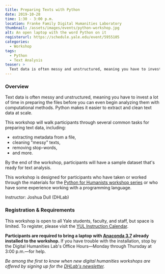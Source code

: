 ```yaml
---
title: Preparing Texts with Python
date: 2019-10-28
time: 1:30 - 3:00 p.m.
location: Franke Family Digital Humanities Laboratory
thumbnail: /assets/images/events/python-workshop.jpg
alt: An open laptop with the word Python on it
registerurl: https://schedule.yale.edu/event/5955105
categories:
  - Workshop
tags:
  - Python
  - Text Analysis
teaser: >
  Text data is often messy and unstructured, meaning you have to invest a lot of time in preparing the files before you can even begin analyzing them with computational methods. Python makes it easier to extract and clean text data at scale. This workshop will walk participants through several common tasks for preparing text data.
---
```


### Overview
Text data is often messy and unstructured, meaning you have to invest a lot of time in preparing the files before you can even begin analyzing them with computational methods. Python makes it easier to extract and clean text data at scale. 

This workshop will walk participants through several common tasks for preparing text data, including:
- extracting metadata from a file, 
- cleaning "messy" texts, 
- removing stop-words, 
- and more. 

By the end of the workshop, participants will have a sample dataset that's ready for text analysis.

This workshop is designed for participants who have taken or worked through the materials for the <a href='https://yale.app.box.com/v/python-dhlab' target='_blank'>Python for Humanists workshop series</a> or who have some experience working with a programming language. 

Instructor: Joshua Dull (DHLab)

### Registration & Requirements
This workshop is open to all Yale students, faculty, and staff, but space is limited. To register, please visit the <a href='https://schedule.yale.edu/event/5955105' target='_blank'>YUL Instruction Calendar</a>.

**Participants are required to bring a laptop with <a href='https://www.anaconda.com/distribution/' target='_blank'>Anaconda 3.7</a> already installed to the workshop.** If you have trouble with the installation, stop by the Digital Humanities Lab's Office Hours—Monday through Thursday at 3:00 p.m.—for help.

*Be among the first to know when new digital humanities workshops are offered by signing up for the <a href='https://subscribe.yale.edu/browse?search=digital+humanities' target='_blank'>DHLab's newsletter</a>.*